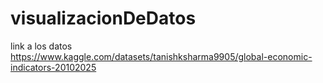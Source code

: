 # visualizacionDeDatos
link a los datos https://www.kaggle.com/datasets/tanishksharma9905/global-economic-indicators-20102025
